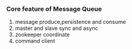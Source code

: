 ### Core feature of Message Queue

1. message produce,persistence and consume
2. master and slave sync and async
3. zookeeper coordinate
4. command client
